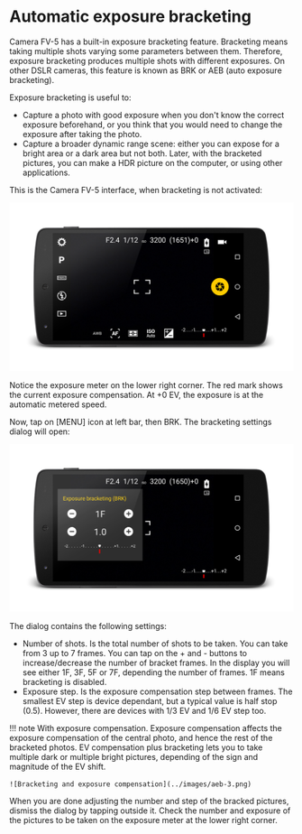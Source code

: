 # Automatic exposure bracketing

Camera FV-5 has a built-in exposure bracketing feature. Bracketing means taking multiple shots varying some parameters between them. Therefore, exposure bracketing produces multiple shots with different exposures. On other DSLR cameras, this feature is known as BRK or AEB (auto exposure bracketing).

Exposure bracketing is useful to:

* Capture a photo with good exposure when you don't know the correct exposure beforehand, or you think that you would need to change the exposure after taking the photo.
* Capture a broader dynamic range scene: either you can expose for a bright area or a dark area but not both. Later, with the bracketed pictures, you can make a HDR picture on the computer, or using other applications.

This is the Camera FV-5 interface, when bracketing is not activated:

![Camera FV-5 interface](../images/aeb-1.png)

Notice the exposure meter on the lower right corner. The red mark shows the current exposure compensation. At +0 EV, the exposure is at the automatic metered speed.

Now, tap on [MENU] icon at left bar, then BRK. The bracketing settings dialog will open:

![Bracketing settings](../images/aeb-2.png)

The dialog contains the following settings:

* Number of shots. Is the total number of shots to be taken. You can take from 3 up to 7 frames. You can tap on the + and - buttons to increase/decrease the number of bracket frames. In the display you will see either 1F, 3F, 5F or 7F, depending the number of frames. 1F means bracketing is disabled.
* Exposure step. Is the exposure compensation step between frames. The smallest EV step is device dependant, but a typical value is half stop (0.5). However, there are devices with 1/3 EV and 1/6 EV step too.

!!! note
    With exposure compensation. Exposure compensation affects the exposure compensation of the central photo, and hence the rest of the bracketed photos. EV compensation plus bracketing lets you to take multiple dark or multiple bright pictures, depending of the sign and magnitude of the EV shift.
    
    ![Bracketing and exposure compensation](../images/aeb-3.png)

When you are done adjusting the number and step of the bracked pictures, dismiss the dialog by tapping outside it. Check the number and exposure of the pictures to be taken on the exposure meter at the lower right corner.

